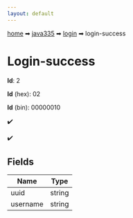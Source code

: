 ```yaml
---
layout: default
---
```


[home](/) ➡ [java335](/protocol/java335) ➡ [login](/protocol/java335/login) ➡ login-success

# Login-success

**Id**: 2

**Id** (hex): 02

**Id** (bin): 00000010

✔️

✔️

## Fields

Name | Type
---|---
uuid | string
username | string

